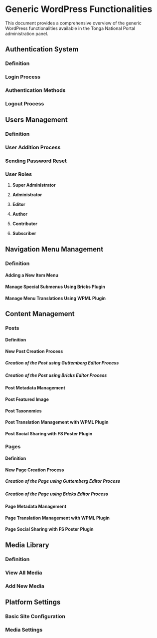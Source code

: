 # Generic WordPress Functionalities

This document provides a comprehensive overview of the generic WordPress functionalities available in the Tonga National Portal administration panel.

## Authentication System

### Definition

### Login Process

### Authentication Methods

### Logout Process


## Users Management

### Definition

### User Addition Process

### Sending Password Reset

### User Roles

1. **Super Administrator**

2. **Administrator**

3. **Editor**

4. **Author**

5. **Contributor**

6. **Subscriber**


## Navigation Menu Management

### Definition

#### Adding a New Item Menu

#### Manage Special Submenus Using Bricks Plugin

#### Manage Menu Translations Using WPML Plugin


## Content Management

### Posts

#### Definition

#### New Post Creation Process

##### Creation of the Post using Guttemberg Editor Process

##### Creation of the Post using Bricks Editor Process

#### Post Metadata Management

#### Post Featured Image

#### Post Taxonomies

#### Post Translation Management with WPML Plugin

#### Post Social Sharing with FS Poster Plugin

### Pages

#### Definition

#### New Page Creation Process

##### Creation of the Page using Guttemberg Editor Process

##### Creation of the Page using Bricks Editor Process

#### Page Metadata Management

#### Page Translation Management with WPML Plugin

#### Page Social Sharing with FS Poster Plugin


## Media Library

### Definition

### View All Media

### Add New Media


## Platform Settings

### Basic Site Configuration

### Media Settings
